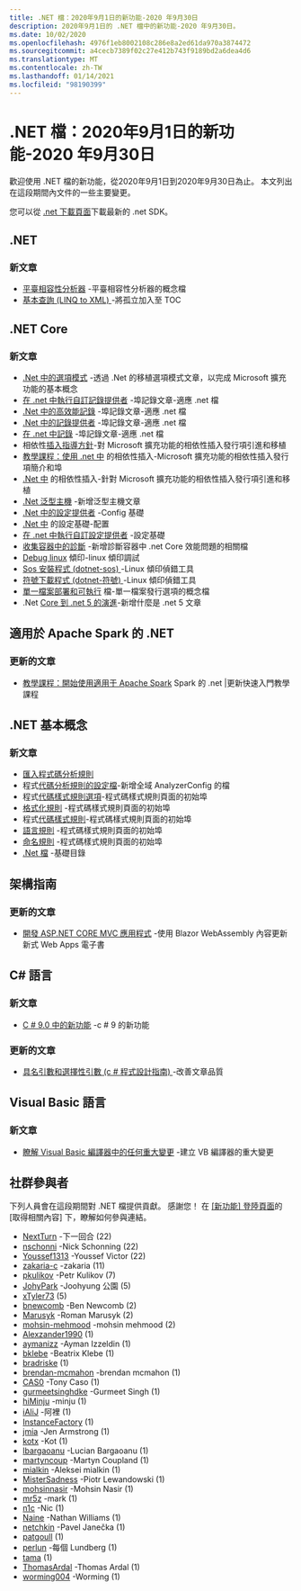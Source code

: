 ```yaml
---
title: .NET 檔：2020年9月1日的新功能-2020 年9月30日
description: 2020年9月1日的 .NET 檔中的新功能-2020 年9月30日。
ms.date: 10/02/2020
ms.openlocfilehash: 4976f1eb8002108c286e8a2ed61da970a3874472
ms.sourcegitcommit: a4cecb7389f02c27e412b743f9189bd2a6dea4d6
ms.translationtype: MT
ms.contentlocale: zh-TW
ms.lasthandoff: 01/14/2021
ms.locfileid: "98190399"
---
```

# <a name="net-docs-whats-new-for-september-1-2020---september-30-2020"></a>.NET 檔：2020年9月1日的新功能-2020 年9月30日

歡迎使用 .NET 檔的新功能，從2020年9月1日到2020年9月30日為止。 本文列出在這段期間內文件的一些主要變更。

您可以從 [.net 下載頁面](https://dotnet.microsoft.com/download)下載最新的 .net SDK。

## <a name="net"></a>.NET

### <a name="new-articles"></a>新文章

- [平臺相容性分析器](../standard/analyzers/platform-compat-analyzer.md) -平臺相容性分析器的概念檔
- [基本查詢 (LINQ to XML) ](../standard/linq/basic-queries-linq-to-xml.md) -將孤立加入至 TOC

## <a name="net-core"></a>.NET Core

### <a name="new-articles"></a>新文章

- [.Net 中的選項模式](../core/extensions/options.md) -透過 .Net 的移植選項模式文章，以完成 Microsoft 擴充功能的基本概念
- [在 .net 中執行自訂記錄提供者](../core/extensions/custom-logging-provider.md) -埠記錄文章-適應 .net 檔
- [.Net 中的高效能記錄](../core/extensions/high-performance-logging.md) -埠記錄文章-適應 .net 檔
- [.Net 中的記錄提供者](../core/extensions/logging-providers.md) -埠記錄文章-適應 .net 檔
- [在 .net 中記錄](../core/extensions/logging.md) -埠記錄文章-適應 .net 檔
- 相依性[插入指導方針](../core/extensions/dependency-injection-guidelines.md)-對 Microsoft 擴充功能的相依性插入發行項引進和移植
- [教學課程：使用 .net 中](../core/extensions/dependency-injection-usage.md) 的相依性插入-Microsoft 擴充功能的相依性插入發行項簡介和埠
- [.Net 中](../core/extensions/dependency-injection.md) 的相依性插入-針對 Microsoft 擴充功能的相依性插入發行項引進和移植
- [.Net 泛型主機](../core/extensions/generic-host.md) -新增泛型主機文章
- [.Net 中的設定提供者](../core/extensions/configuration-providers.md) -Config 基礎
- [.Net 中](../core/extensions/configuration.md) 的設定基礎-配置
- [在 .net 中執行自訂設定提供者](../core/extensions/custom-configuration-provider.md) -設定基礎
- [收集容器中的診斷](../core/diagnostics/diagnostics-in-containers.md) -新增診斷容器中 .net Core 效能問題的相關檔
- [Debug linux](../core/diagnostics/debug-linux-dumps.md) 傾印-linux 傾印調試
- [Sos 安裝程式 (dotnet-sos) ](../core/diagnostics/dotnet-sos.md) -Linux 傾印偵錯工具
- [符號下載程式 (dotnet-符號) ](../core/diagnostics/dotnet-symbol.md) -Linux 傾印偵錯工具
- [單一檔案部署和可執行](../core/deploying/single-file.md) 檔-單一檔案發行選項的概念檔
- .Net [Core 到 .net 5 的演進](../core/dotnet-five.md)-新增什麼是 .net 5 文章

## <a name="net-for-apache-spark"></a>適用於 Apache Spark 的 .NET

### <a name="updated-articles"></a>更新的文章

- [教學課程：開始使用適用于 Apache Spark](../spark/tutorials/get-started.md) Spark 的 .net |更新快速入門教學課程

## <a name="net-fundamentals"></a>.NET 基本概念

### <a name="new-articles"></a>新文章

- [匯入程式碼分析規則](../fundamentals/code-analysis/quality-rules/index.md)
- 程式[代碼分析規則的設定檔](../fundamentals/code-analysis/configuration-files.md)-新增全域 AnalyzerConfig 的檔
- 程式[代碼樣式規則選項](../fundamentals/code-analysis/code-style-rule-options.md)-程式碼樣式規則頁面的初始埠
- [格式化規則](../fundamentals/code-analysis/style-rules/formatting-rules.md) -程式碼樣式規則頁面的初始埠
- 程式[代碼樣式規則](../fundamentals/code-analysis/style-rules/index.md)-程式碼樣式規則頁面的初始埠
- [語言規則](../fundamentals/code-analysis/style-rules/language-rules.md) -程式碼樣式規則頁面的初始埠
- [命名規則](../fundamentals/code-analysis/style-rules/naming-rules.md) -程式碼樣式規則頁面的初始埠
- [.Net 檔](../fundamentals/index.yml) -基礎目錄

## <a name="architecture-guides"></a>架構指南

### <a name="updated-articles"></a>更新的文章

- [開發 ASP.NET CORE MVC 應用程式](../architecture/modern-web-apps-azure/develop-asp-net-core-mvc-apps.md) -使用 Blazor WebAssembly 內容更新新式 Web Apps 電子書

## <a name="c-language"></a>C# 語言

### <a name="new-articles"></a>新文章

- [C # 9.0 中的新功能](../csharp/whats-new/csharp-9.md) -c # 9 的新功能

### <a name="updated-articles"></a>更新的文章

- [具名引數和選擇性引數 (c # 程式設計指南) ](../csharp/programming-guide/classes-and-structs/named-and-optional-arguments.md) -改善文章品質

## <a name="visual-basic-language"></a>Visual Basic 語言

### <a name="new-articles"></a>新文章

- [瞭解 Visual Basic 編譯器中的任何重大變更](../visual-basic/whats-new/breaking-changes.md) -建立 VB 編譯器的重大變更

## <a name="community-contributors"></a>社群參與者

下列人員會在這段期間對 .NET 檔提供貢獻。 感謝您！ 在 [ [新功能] 登陸頁面](index.yml)的 [取得相關內容] 下，瞭解如何參與連結。

- [NextTurn](https://github.com/nxtn) -下一回合 (22) 
- [nschonni](https://github.com/nschonni) -Nick Schonning (22) 
- [Youssef1313](https://github.com/Youssef1313) -Youssef Victor (22) 
- [zakaria-c](https://github.com/zakaria-c) -zakaria (11) 
- [pkulikov](https://github.com/pkulikov) -Petr Kulikov (7) 
- [JohyPark](https://github.com/JohyPark) -Joohyung 公園 (5) 
- [xTyler73](https://github.com/xTyler73) (5) 
- [bnewcomb](https://github.com/bnewcomb) -Ben Newcomb (2) 
- [Marusyk](https://github.com/Marusyk) -Roman Marusyk (2) 
- [mohsin-mehmood](https://github.com/mohsin-mehmood) -mohsin mehmood (2) 
- [Alexzander1990](https://github.com/Alexzander1990) (1) 
- [aymanizz](https://github.com/aymanizz) -Ayman Izzeldin (1) 
- [bklebe](https://github.com/bklebe) -Beatrix Klebe (1) 
- [bradriske](https://github.com/bradriske) (1) 
- [brendan-mcmahon](https://github.com/brendan-mcmahon) -brendan mcmahon (1) 
- [CAS0](https://github.com/CAS0) -Tony Caso (1) 
- [gurmeetsinghdke](https://github.com/gurmeetsinghdke) -Gurmeet Singh (1) 
- [hiMinju](https://github.com/hiMinju) -minju (1) 
- [iAliJ](https://github.com/iAliJ) -阿裡 (1) 
- [InstanceFactory](https://github.com/InstanceFactory) (1) 
- [jmia](https://github.com/jmia) -Jen Armstrong (1) 
- [kotx](https://github.com/kotx) -Kot (1) 
- [lbargaoanu](https://github.com/lbargaoanu) -Lucian Bargaoanu (1) 
- [martyncoup](https://github.com/martyncoup) -Martyn Coupland (1) 
- [mialkin](https://github.com/mialkin) -Aleksei mialkin (1) 
- [MisterSadness](https://github.com/MisterSadness) -Piotr Lewandowski (1) 
- [mohsinnasir](https://github.com/mohsinnasir) -Mohsin Nasir (1) 
- [mr5z](https://github.com/mr5z) -mark (1) 
- [n1c](https://github.com/n1c) -Nic (1) 
- [Naine](https://github.com/Naine) -Nathan Williams (1) 
- [netchkin](https://github.com/netchkin) -Pavel Janečka (1) 
- [patgoull](https://github.com/patgoull) (1) 
- [perlun](https://github.com/perlun) -每個 Lundberg (1) 
- [tama](https://github.com/tama) (1) 
- [ThomasArdal](https://github.com/ThomasArdal) -Thomas Ardal (1) 
- [worming004](https://github.com/worming004) -Worming (1) 

